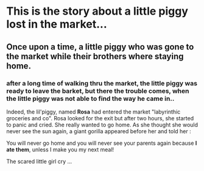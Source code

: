 # This is the story about a little piggy lost in the market...
## Once upon a time, a little piggy who was gone to the market while their brothers where staying home.
### after a long time of walking thru the market, the little piggy was ready to leave the barket, but there the trouble comes, when the little piggy was not able to find the way he came in..

Indeed, the lil'piggy, named __Rosa__ had entered the market "labyrinthic groceries and co".
Rosa looked for the exit but after two hours, she started to panic and cried. She really wanted to go home.
As she thought she would never see the sun again, a giant gorilla appeared before her and told her :

You will never go home and you will never see your parents again because **I ate them**, unless I make you my next meal!


The scared little girl cry ...




